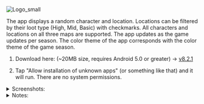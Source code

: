 
![Logo_small](https://user-images.githubusercontent.com/22829567/112383198-0cae2380-8caa-11eb-97f7-aa0939a77628.png)

The app displays a random character and location. Locations can be filtered by their loot type (High, Mid, Basic) with checkmarks. All characters and locations on all three maps are supported. The app updates as the game updates per season. The color theme of the app corresponds with the color theme of the game season.

1. Download here: (~20MB size, requires Android 5.0 or greater) -> [v8.2.1](https://drive.google.com/file/d/1GGhM_3p6lFgapntXTcM4VfydEMSIPTH4/view?usp=sharing)

2. Tap "Allow installation of unknown apps" (or something like that) and it will run. There are no system permissions.

<details><summary>Screenshots:</summary>
  
![Screenshot_20210324-134729_Apex Legends Randomizer](https://user-images.githubusercontent.com/22829567/112381546-f010ec00-8ca7-11eb-94fe-5e54ee2b9768.jpg)

![Screenshot_20210324-134754_Apex Legends Randomizer](https://user-images.githubusercontent.com/22829567/112381719-2484a800-8ca8-11eb-99c9-6c6228fba693.jpg)

</details>

<details><summary>Notes:</summary>


Additional features that could be added:
* Zooming into the map, which would zoom in on the marker as well
* Character blacklisting/whitelisting using a dialog window of checkmarks when pressing the character image (this is currently being worked on)
* Location blacklisting/whitelisting per loot tier (three buttons can be added above the checkmarks to filter certain locations, but these need to be saved per map so that when the user switches the map and back, data won't be lost)
* Saving a preset of both map location and character whitelist/blacklist selections so that when the user quits the app and comes back, the data will be preserved and not reset to default again)

Version system: x.y.z

* x = Season number
* y = Game patch number (only town takeovers are counted, starting at 0 before any additional patches, usually there is only one per season, so 1 would equal the first town takeover, 2 would be the second if there is one, etc.)
* z = App update number (this number starts at 1 and goes up for each update of the app released per game patch.)

</details>
